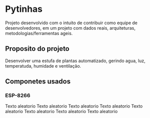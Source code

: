 # Pytinhas

Projeto desenvolvido com o intuito de contribuir como equipe de desenvolvedores, em um projeto com dados reais, arquiteturas, metodologias/ferramentas ageis.

## Proposito do projeto

Desenvolver uma estufa de plantas automatizado, gerindo agua, luz, temperatuda, humidade e ventilação.

## Componetes usados

### ESP-8266

Texto aleatorio Texto aleatorio Texto aleatorio Texto aleatorio Texto aleatorio Texto aleatorio Texto aleatorio Texto aleatorio
